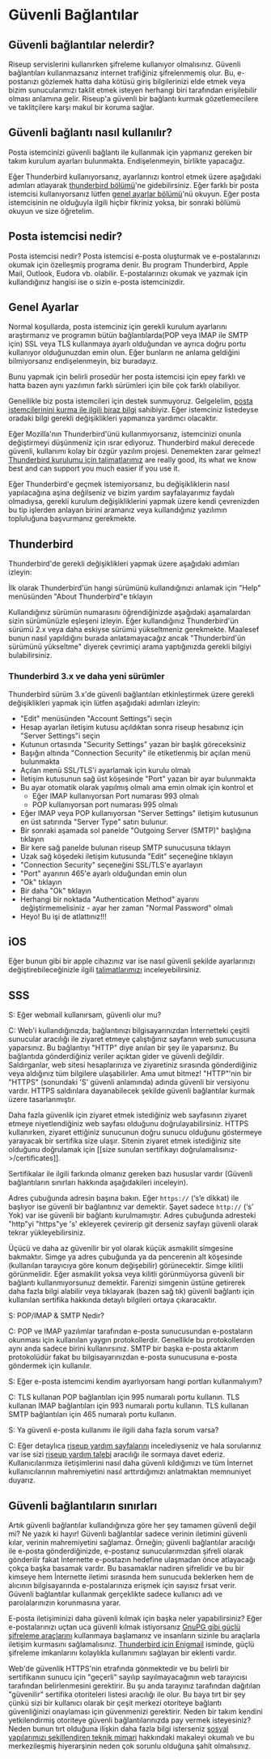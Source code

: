# Güvenli Bağlantılar

## Güvenli bağlantılar nelerdir?

Riseup servislerini kullanırken şifreleme kullanıyor olmalısınız. Güvenli bağlantıları kullanmazsanız internet trafiğiniz şifrelenmemiş olur. Bu, e-postanızı gözlemek hatta daha kötüsü giriş bilgilerinizi elde etmek veya bizim sunucularımızı taklit etmek isteyen herhangi biri tarafından erişilebilir olması anlamına gelir. Riseup'a güvenli bir bağlantı kurmak gözetlemecilere ve taklitçilere karşı makul bir koruma sağlar.

## Güvenli bağlantı nasıl kullanılır?

Posta istemcinizi güvenli bağlantı ile kullanmak için yapmanız gereken bir takım kurulum ayarları bulunmakta. Endişelenmeyin, birlikte yapacağız.

Eğer Thunderbird kullanıyorsanız, ayarlarınızı kontrol etmek üzere aşağıdaki adımları atlayarak [thunderbird bölümü](#thunderbird)'ne gidebilirsiniz. Eğer farklı bir posta istemcisi kullanıyorsanız lütfen [genel ayarlar bölümü](#genel-ayarlar)'nü okuyun. Eğer posta istemcisinin ne olduğuyla ilgili hiçbir fikriniz yoksa, bir sonraki bölümü okuyun ve size öğretelim.

## Posta istemcisi nedir?

Posta istemcisi nedir? Posta istemcisi e-posta oluşturmak ve e-postalarınızı okumak için özelleşmiş programa denir. Bu program Thunderbird, Apple Mail, Outlook, Eudora vb. olabilir. E-postalarınızı okumak ve yazmak için kullandığınız hangisi ise o sizin e-posta istemcinizdir.

## Genel Ayarlar

Normal koşullarda, posta istemciniz için gerekli kurulum ayarlarını araştırmanız ve programın bütün bağlantılarda(POP veya IMAP ile SMTP için) SSL veya TLS kullanmaya ayarlı olduğundan ve ayrıca doğru portu kullanıyor olduğunuzdan emin olun. Eğer bunların ne anlama geldiğini bilmiyorsanız endişelenmeyin, biz buradayız.

Bunu yapmak için belirli prosedür her posta istemcisi için epey farklı ve hatta bazen aynı yazılımın farklı sürümleri için bile çok farklı olabiliyor.

Genellikle biz posta istemcileri için destek sunmuyoruz. Gelgelelim, [posta istemcilerinini kurma ile ilgili biraz bilgi](https://riseup.net/en/email/clients) sahibiyiz. Eğer istemciniz listedeyse oradaki bilgi gerekli değişiklikleri yapmanıza yardımcı olacaktır.

Eğer Mozilla'nın Thunderbird'ünü kullanmıyorsanız, istemcinizi onunla değiştirmeyi düşünmeniz için ısrar ediyoruz. Thunderbird makul derecede güvenli, kullanımı kolay bir özgür yazılım projesi. Denemekten zarar gelmez! [Thunderbird kurulumu için talimatlarımız](https://riseup.net/en/email/clients/thunderbird) are really good, its what we know best and can support you much easier if you use it.

Eğer Thunderbird'e geçmek istemiyorsanız, bu değişikliklerin nasıl yapılacağına aşina değilseniz ve bizim yardım sayfalayarımız faydalı olmadıysa, gerekli kurulum değişikliklerini yapmak üzere kendi çevrenizden bu tip işlerden anlayan birini aramanız veya kullandığınız yazılımın topluluğuna başvurmanız gerekmekte.


## Thunderbird

Thunderbird'de gerekli değişiklikleri yapmak üzere aşağıdaki adımları izleyin:

İlk olarak Thunderbird'ün hangi sürümünü kullandığınızı anlamak için "Help" menüsünden "About Thunderbird"e tıklayın

Kullandığınız sürümün numarasını öğrendiğinizde aşağıdaki aşamalardan sizin sürümünüzle eşleşeni izleyin. Eğer kullandığınız Thunderbird'ün sürümü 2.x veya daha eskiyse sürümü yükseltmeniz gerekmekte. Maalesef bunun nasıl yapıldığını burada anlatamayacağız ancak "Thunderbird'ün sürümünü yükseltme" diyerek çevrimiçi arama yaptığınızda gerekli bilgiyi bulabilirsiniz.

### Thunderbird 3.x ve daha yeni sürümler

Thunderbird sürüm 3.x'de güvenli bağlantıları etkinleştirmek üzere gerekli değişiklikleri yapmak için lütfen aşağıdaki adımları izleyin:

* "Edit" menüsünden "Account Settings"i seçin
* Hesap ayarları iletişim kutusu açıldıktan sonra riseup hesabınız için "Server Settings"i seçin
* Kutunun ortasında "Security Settings" yazan bir başlık göreceksiniz
* Başığın altında "Connection Security" ile etiketlenmiş bir açılan menü bulunmakta
* Açılan menü SSL/TLS'i ayarlamak için kurulu olmalı
* İletişim kutusunun sağ üst köşesinde "Port" yazan bir ayar bulunmakta
* Bu ayar otomatik olarak yapılmış olmalı ama emin olmak için kontrol et
  * Eğer IMAP kullanıyorsan Port numarası 993 olmalı
  * POP kullanıyorsan port numarası 995 olmalı
* Eğer IMAP veya POP kullanıyorsan "Server Settings" iletişim kutusunun en üst satırında "Server Type" satırı bulunur.
* Bir sonraki aşamada sol panelde "Outgoing Server (SMTP)" başlığına tıklayın
* Bir kere sağ panelde bulunan riseup SMTP sunucusuna tıklayın
* Uzak sağ köşedeki iletişim kutusunda "Edit" seçeneğine tıklayın
* "Connection Security" seçeneğini SSL/TLS'e ayarlayın
* "Port" ayarının 465'e ayarlı olduğundan emin olun
* "Ok" tıklayın
* Bir daha "Ok" tıklayın
* Herhangi bir noktada "Authentication Method" ayarını değiştirmemelisiniz - ayar her zaman "Normal Password" olmalı
* Heyo! Bu işi de atlattınız!!!

## iOS

Eğer bunun gibi bir apple cihazınız var ise nasıl güvenli şekilde ayarlarınızı değiştirebileceğinizle ilgili [talimatlarımızı](https://help.riseup.net/en/iphone-mail) inceleyebilirsiniz.

## SSS

S: Eğer webmail kullanırsam, güvenli olur mu?

C: Web'i kullandığınızda, bağlantınızı bilgisayarınızdan İnternetteki çeşitli sunucular aracılığı ile ziyaret etmeye çalıştığınız sayfanın web sunucusuna yaparsınız. Bu bağlantıyı "HTTP" diye anılan bir şey ile yaparsınız. Bu bağlantıda gönderdiğiniz veriler açıktan gider ve güvenli değildir. Saldırganlar, web sitesi hesaplarınıza ve ziyaretiniz sırasında gönderdiğiniz veya aldığınız tüm bilgilere ulaşabilirler. Ama umut bitmez! "HTTP"'nin bir "HTTPS" (sonundaki 'S' güvenli anlamında) adında güvenli bir versiyonu vardır. HTTPS saldırılara dayanabilecek şekilde güvenli bağlantılar kurmak üzere tasarlanmıştır.

Daha fazla güvenlik için ziyaret etmek istediğiniz web sayfasının ziyaret etmeye niyetlendiğiniz web sayfası olduğunu doğrulayabilirsiniz. HTTPS kullanırken, ziyaret ettiğiniz sunucunun doğru sunucu olduğunu göstermeye yarayacak bir sertifika size ulaşır. Sitenin ziyaret etmek istediğiniz site olduğunu doğrulamak için [[size sunulan sertifikayı doğrulamalısınız->/certificates]].

Sertifikalar ile ilgili farkında olmanız gereken bazı hususlar vardır (Güvenli bağlantıların sınırları hakkında aşağıdakileri inceleyin).

Adres çubuğunda adresin başına bakın. Eğer <code>https://</code> (‘s’e dikkat) ile başlıyor ise güvenli bir bağlantınız var demektir. Şayet sadece <code>http://</code> (‘s’ Yok) var ise güvenli bir bağlantı kurulmamıştır. Adres çubuğunda adresteki "http"yi "https"ye 's' ekleyerek çevirerip git derseniz sayfayı güvenli olarak tekrar yükleyebilirsiniz.

Üçücü ve daha az güvenilir bir yol olarak küçük asmakilit simgesine bakmaktır. Simge ya adres çubuğunda ya da pencerenin alt köşesinde (kullanılan tarayıcıya göre konum değişebilir) görünecektir. Simge kilitli görünmelidir. Eğer asmakilit yoksa veya kilitli görünmüyorsa güvenli bir bağlantı kullanmıyorsunuz demektir. Farenizi simgenin üstüne getirerek daha fazla bilgi alabilir veya tıklayarak (bazen sağ tık) güvenli bağlantı için kullanılan sertifika hakkında detaylı bilgileri ortaya çıkaracaktır.

S: POP/IMAP & SMTP Nedir?

C: POP ve IMAP yazılımlar tarafından e-posta sunucusundan e-postaların okunması için kullanılan yaygın protokollerdir. Genellikle bu protokollerden aynı anda sadece birini kullanırsınız. SMTP bir başka e-posta aktarım protokolüdür fakat bu bilgisayarınızdan e-posta sunucusuna e-posta göndermek için kullanılır.

S: Eğer e-posta istemcimi kendim ayarlıyorsam hangi portları kullanmalıyım?

C: TLS kullanan POP bağlantıları için 995 numaralı portu kullanın.
   TLS kullanan IMAP bağlantıları için 993 numaralı portu kullanın.
   TLS kullanan SMTP bağlantıları için 465 numaralı portu kullanın.

S: Ya güvenli e-posta kullanımı ile ilgili daha fazla sorum varsa?

C: Eğer detaylıca [riseup yardım sayfalarını](https://support.riseup.net) incelediyseniz ve hala sorularınız var ise sizi [riseup yardım talebi](https://support.riseup.net/en/topics/newemail_help/first) aracılığı ile sormaya davet ederiz. Kullanıcılarımıza iletişimlerini nasıl daha güvenli kıldığımızı ve tüm İnternet kullanıcılarının mahremiyetini nasıl arttırdığımızı anlatmaktan memnuniyet duyarız.

## Güvenli bağlantıların sınırları

Artık güvenli bağlantılar kullandığınıza göre her şey tamamen güvenli değil mi? Ne yazık ki hayır! Güvenli bağlantılar sadece verinin iletimini güvenli kılar, verinin mahremiyetini sağlamaz. Örneğin; güvenli bağlantılar aracılığı ile e-posta gönderdiğinizde, e-postanız sunucularımızdan şifreli olarak gönderilir fakat İnternette e-postazın hedefine ulaşmadan önce atlayacağı çokça başka basamak vardır. Bu basamaklar nadiren şifrelidir ve bu bir kimseye hem İnternette iletimi sırasında hem sunucuda beklerken hem de alıcının bilgisayarında e-postalarınıza erişmek için sayısız fırsat verir. Güvenli bağlantılar kullanmak gerçeklikte sadece kullanıcı adı ve parolalarınızın korunmasına yarar.

E-posta iletişiminizi daha güvenli kılmak için başka neler yapabilirsiniz? Eğer e-postalarınızı uçtan uca güvenli kılmak istiyorsanız [GnuPG gibi güçlü şifreleme araçlarını](../yazisma_guvenligi/openpgp.md) kullanmaya başlamanız ve insanların sizinle bu araçlarla iletişim kurmasını sağlamalısınız. [Thunderbird için Enigmail](../yazisma_guvenligi/openpgp.md#webmail-kullanarak-e-posta-şifrelenebilir-mi) isminde, güçlü şifreleme imkanlarını kolaylıkla kullanımını sağlayan bir eklenti vardır.

Web'de güvenlik HTTPS'nin etrafında gönmektedir ve bu belirli bir sertifikanın sunucu için "geçerli" sayılıp sayılmayacağının web tarayıcısı tarafından belirlenmesini gerektirir. Bu şu anda tarayınız tarafından dağıtılan "güvenilir" sertifika otoriteleri listesi aracılığı ile olur. Bu baya tırt bir şey çünkü sizi bir kullanıcı olarak bir çeşit merkezi otoriteye bağlantı güvenliğinizi onaylaması için güvenmenizi gerektirir. Neden bir takım kendini yetkilendirmiş otoriteye güvenli bağlantılarınızda pay vermek isteyesiniz? Neden bunun tırt olduğuna ilişkin daha fazla bilgi isterseniz [sosyal yapılarımızı şekillendiren teknik mimari](https://lair.fifthhorseman.net/~dkg/tls-centralization/) hakkındaki makaleyi okumalı ve bu merkezileşmiş hiyerarşinin neden çok sorunlu olduğuna şahit olmalısınız.
